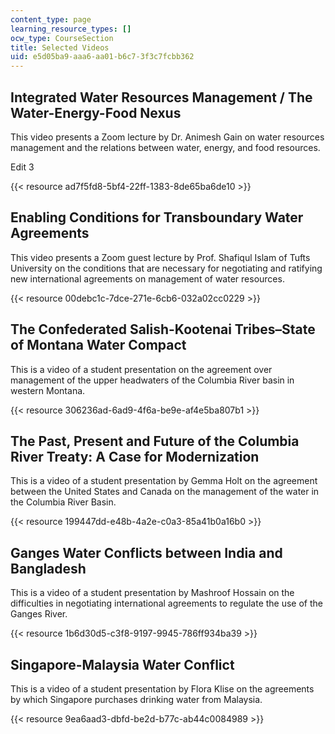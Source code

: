 ```yaml
---
content_type: page
learning_resource_types: []
ocw_type: CourseSection
title: Selected Videos
uid: e5d05ba9-aaa6-aa01-b6c7-3f3c7fcbb362
---
```

## Integrated Water Resources Management / The Water-Energy-Food Nexus

This video presents a Zoom lecture by Dr. Animesh Gain on water resources management and the relations between water, energy, and food resources.

Edit 3

{{< resource ad7f5fd8-5bf4-22ff-1383-8de65ba6de10 >}}

## Enabling Conditions for Transboundary Water Agreements

This video presents a Zoom guest lecture by Prof. Shafiqul Islam of Tufts University on the conditions that are necessary for negotiating and ratifying new international agreements on management of water resources.

{{< resource 00debc1c-7dce-271e-6cb6-032a02cc0229 >}}

## The Confederated Salish-Kootenai Tribes–State of Montana Water Compact

This is a video of a student presentation on the agreement over management of the upper headwaters of the Columbia River basin in western Montana.

{{< resource 306236ad-6ad9-4f6a-be9e-af4e5ba807b1 >}}

## The Past, Present and Future of the Columbia River Treaty: A Case for Modernization

This is a video of a student presentation by Gemma Holt on the agreement between the United States and Canada on the management of the water in the Columbia River Basin.

{{< resource 199447dd-e48b-4a2e-c0a3-85a41b0a16b0 >}}

## Ganges Water Conflicts between India and Bangladesh

This is a video of a student presentation by Mashroof Hossain on the difficulties in negotiating international agreements to regulate the use of the Ganges River.

{{< resource 1b6d30d5-c3f8-9197-9945-786ff934ba39 >}}

## Singapore-Malaysia Water Conflict

This is a video of a student presentation by Flora Klise on the agreements by which Singapore purchases drinking water from Malaysia.

{{< resource 9ea6aad3-dbfd-be2d-b77c-ab44c0084989 >}}